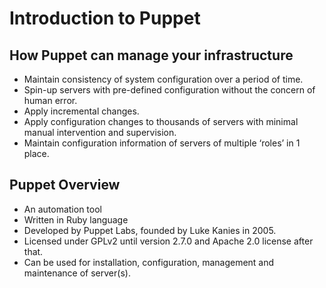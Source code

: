 # Introduction to Puppet


## How Puppet can manage your infrastructure 

- Maintain consistency of system configuration over a period of time.
- Spin-up servers with pre-defined configuration without the concern of human error.
- Apply incremental changes.
- Apply configuration changes to thousands of servers with minimal manual intervention and supervision.
- Maintain configuration information of servers of multiple ‘roles’ in 1 place.

## Puppet Overview

- An automation tool
- Written in Ruby language
- Developed by Puppet Labs, founded by Luke Kanies in 2005.
- Licensed under GPLv2 until version 2.7.0 and Apache 2.0 license after that.
- Can be used for installation, configuration, management and maintenance of server(s).
